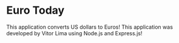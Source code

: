 # Euro Today
This application converts US dollars to Euros!
This application was developed by Vitor Lima using Node.js and Express.js!
